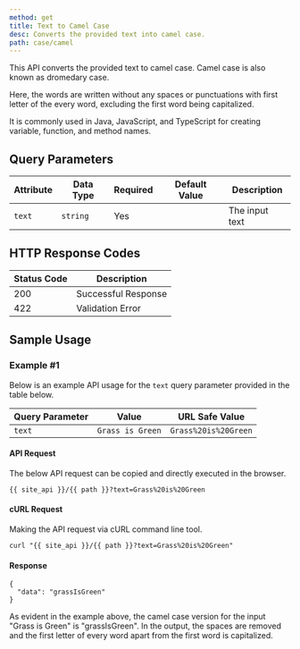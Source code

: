 ```yaml
---
method: get
title: Text to Camel Case
desc: Converts the provided text into camel case.
path: case/camel
---
```


This API converts the provided text to camel case. Camel case is also known as dromedary case. 

Here, the words are written without any spaces or punctuations with first letter of the every word, excluding the first word being capitalized. 

It is commonly used in Java, JavaScript, and TypeScript for creating variable, function, and method names.

## Query Parameters

| Attribute | Data Type | Required | Default Value |Description |
| ----------- | ----------- | -----------  | ----------- | ----------- |
| `text` | `string` | Yes | | The input text  |

## HTTP Response Codes

| Status Code | Description |
| ----------- | ----------- |
| 200 | Successful Response |
| 422 | Validation Error |

## Sample Usage

### Example #1

Below is an example API usage for the `text` query parameter provided in the table below.

| Query Parameter | Value | URL Safe Value |
| ----------- | ----------- | -----------  |
| `text` | `Grass is Green` | `Grass%20is%20Green` |

#### API Request

The below API request can be copied and directly executed in the browser.

```
{{ site_api }}/{{ path }}?text=Grass%20is%20Green
```

#### cURL Request

Making the API request via cURL command line tool.

```
curl "{{ site_api }}/{{ path }}?text=Grass%20is%20Green"
```

#### Response

```
{
  "data": "grassIsGreen"
}
```

As evident in the example above, the camel case version for the input "Grass is Green" is "grassIsGreen". In the output, the spaces are removed and the first letter of every word apart from the first word is capitalized.

